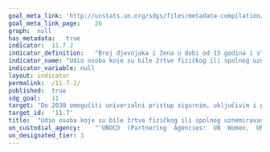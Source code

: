 ```yaml
---	
goal_meta_link:	'http://unstats.un.org/sdgs/files/metadata-compilation/Metadata-Goal-11.pdf'
goal_meta_link_page:	26
graph:	null
has_metadata:	true
indicator:	11.7.2
indicator_definition:	"Broj djevojaka i žena u dobi od 15 godina i starije, koje su bile izložene tjelesnom ili seksualnom uznemiravanju u posljednjih 12 mjeseci, kao postotak svih žena u dobi od 15 godina i starijih, koje su razvrstane prema počinitelju i mjestu počinjenja (posljednje epizode). Mnoga međunarodna tijela, nacionalni parlamenti i sudovi zabranili su seksualno uznemiravanje, ali ne postoji univerzalno dogovorena definicija pojma. [1] Većina postojećih studija o seksualnom uznemiravanju usredotočena je na radno ili obrazovno okruženje i mjeri nepoželjne i neželjene seksualne radnje. [1,2] Zbog nedostatka univerzalne definicije, podaci za ovaj pokazatelj nisu usporedivi. Trenutno usporedivi podaci postoje samo za 28 zemalja Europske unije (za više pojedinosti o postojećim mjerama vidjeti ispod)."
indicator_name:	"Udio osoba koje su bile žrtve fizičkog ili spolnog uznemiravanja, prema spolu, dobi, statusu invaliditeta i mjestu uznemiravanja, u prethodnih 12 mjeseci"
indicator_variable:	null
layout:	indicator
permalink:	/11-7-2/
published:	true  
sdg_goal:	11
target:	"Do 2030 omogučiti univerzalni pristup sigurnim, uključivim i pristupačnim, zelenim i javnim površinama, posebno za žene i djecu, starije osobe i osobe s invaliditetom."
target_id:	'11.7'
title:	"Udio osoba koje su bile žrtve fizičkog ili spolnog uznemiravanja, prema spolu, dobi, statusu invaliditeta i mjestu uznemiravanja, u prethodnih 12 mjeseci"
un_custodial_agency:	"'UNOCD  (Partnering  Agencies:  UN  Women,  UN  Habitat)'"
un_designated_tier:	3
---	
```

